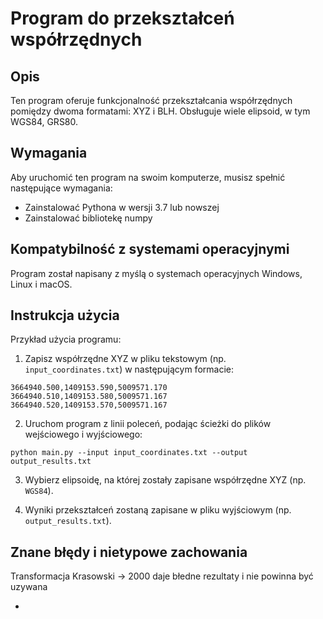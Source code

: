 # Program do przekształceń współrzędnych

## Opis

Ten program oferuje funkcjonalność przekształcania współrzędnych pomiędzy dwoma formatami: XYZ i BLH. Obsługuje wiele elipsoid, w tym WGS84, GRS80.

## Wymagania

Aby uruchomić ten program na swoim komputerze, musisz spełnić następujące wymagania:

- Zainstalować Pythona w wersji 3.7 lub nowszej
- Zainstalować bibliotekę numpy

## Kompatybilność z systemami operacyjnymi

Program został napisany z myślą o systemach operacyjnych Windows, Linux i macOS.

## Instrukcja użycia

Przykład użycia programu:

1. Zapisz współrzędne XYZ w pliku tekstowym (np. `input_coordinates.txt`) w następującym formacie:

```
3664940.500,1409153.590,5009571.170
3664940.510,1409153.580,5009571.167
3664940.520,1409153.570,5009571.167
```

2. Uruchom program z linii poleceń, podając ścieżki do plików wejściowego i wyjściowego:

```
python main.py --input input_coordinates.txt --output output_results.txt
```

3. Wybierz elipsoidę, na której zostały zapisane współrzędne XYZ (np. `WGS84`).


4. Wyniki przekształceń zostaną zapisane w pliku wyjściowym (np. `output_results.txt`).

## Znane błędy i nietypowe zachowania
Transformacja Krasowski -> 2000 daje błedne rezultaty i nie powinna być uzywana

- 